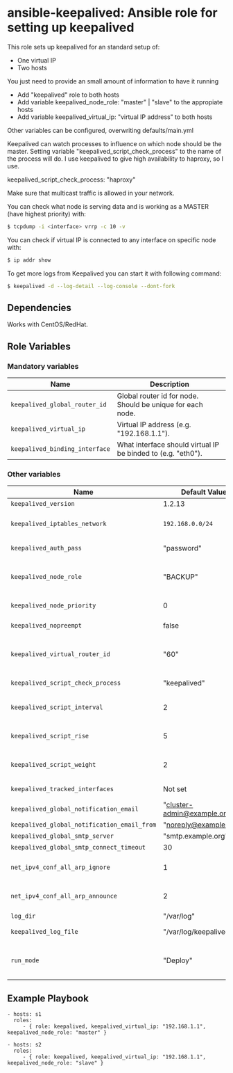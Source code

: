 ansible-keepalived: Ansible role for setting up keepalived
==========================================================

This role sets up keepalived for an standard setup of:
  - One virtual IP
  - Two hosts

You just need to provide an small amount of information to have it running
  - Add "keepalived" role to both hosts
  - Add variable keepalived_node_role: "master" | "slave" to the appropiate hosts
  - Add variable keepalived_virtual_ip: "virtual IP address" to both hosts

Other variables can be configured, overwriting defaults/main.yml

Keepalived can watch processes to influence on which node should be the master. Setting
variable "keepalived_script_check_process" to the name of the process will do. I use keepalived
to give high availability to haproxy, so I use.

keepalived_script_check_process: "haproxy"

Make sure that multicast traffic is allowed in your network.

You can check what node is serving data and is working as a MASTER
(have highest priority) with:
```bash
$ tcpdump -i <interface> vrrp -c 10 -v
```

You can check if virtual IP is connected to any interface on specific node with:
```bash
$ ip addr show
```

To get more logs from Keepalived you can start it with following command:
```bash
$ keepalived -d --log-detail --log-console --dont-fork
```

Dependencies
------------
Works with CentOS/RedHat.

Role Variables
--------------

### Mandatory variables

|              Name              |                         Description                          |
|--------------------------------|--------------------------------------------------------------|
| `keepalived_global_router_id`  | Global router id for node. Should be unique for each node.   |
| `keepalived_virtual_ip`        | Virtual IP address (e.g. "192.168.1.1").                     |
| `keepalived_binding_interface` | What interface should virtual IP be binded to (e.g. "eth0"). |

### Other variables

|                    Name                     |        Default Value        |                                                   Description                                                    |
|---------------------------------------------|-----------------------------|------------------------------------------------------------------------------------------------------------------|
| `keepalived_version`                        | 1.2.13                      | Version of Keepalived to install.                                                                                |
| `keepalived_iptables_network`               | `192.168.0.0/24`            | Limit network connections to vrrp and multicast ports to this address space.                                     |
| `keepalived_auth_pass`                      | "password"                  | Password used by Keepalived to authenticate connections.                                                         |
| `keepalived_node_role`                      | "BACKUP"                    | Role for Keepalived vrrp_instance (available roles: "MASTER", "BACKUP", "EQUAL").                                |
| `keepalived_node_priority`                  | 0                           | Priority of specific vrrp_instance.                                                                              |
| `keepalived_nopreempt`                      | false                       | Switch MASTER only when the current MASTER fails.                                                                |
| `keepalived_virtual_router_id`              | "60"                        | Router id for specific vrrp_instance. Should be same for all nodes in one Keepalived cluster.                    |
| `keepalived_script_check_process`           | "keepalived"                | What process Keepalived should monitor.                                                                          |
| `keepalived_script_interval`                | 2                           | How frequently Keepalived will check process status (in seconds).                                                |
| `keepalived_script_rise`                    | 5                           | How many times process should report being fine to be considered working.                                        |
| `keepalived_script_weight`                  | 2                           | How much node priority will change in case of process UP/DOWN status change.                                     |
| `keepalived_tracked_interfaces`             | Not set                     | List of interfaces that we monitor for state status. monitor                                                     |
| `keepalived_global_notification_email`      | "cluster-admin@example.org" | Who will get emails on alerts.                                                                                   |
| `keepalived_global_notification_email_from` | "noreply@example.org"       | From who emails will come.                                                                                       |
| `keepalived_global_smtp_server`             | "smtp.example.org"          | SMTP server address.                                                                                             |
| `keepalived_global_smtp_connect_timeout`    | 30                          | SMTP connection timeout.                                                                                         |
| `net_ipv4_conf_all_arp_ignore`              | 1                           | Set net.ipv4.conf.eth0.arp_ignore (to disable ARP for VIP).                                                      |
| `net_ipv4_conf_all_arp_announce`            | 2                           | Set net.ipv4.conf.eth0.arp_announce (to disable ARP for VIP).                                                    |
| `log_dir`                                   | "/var/log"                  | Log directory.                                                                                                   |
| `keepalived_log_file`                       | "/var/log/keepalived.log"   | File with all logs coming from Keepalived.                                                                       |
| `run_mode`                                  | "Deploy"                    | One of Deploy, Stop, Install, Start, or Use. The default is Deploy which will do Install, Configure, then Start. |


Example Playbook
-------------------------

    - hosts: s1
      roles:
         - { role: keepalived, keepalived_virtual_ip: "192.168.1.1", keepalived_node_role: "master" }

    - hosts: s2
      roles:
         - { role: keepalived, keepalived_virtual_ip: "192.168.1.1", keepalived_node_role: "slave" }





